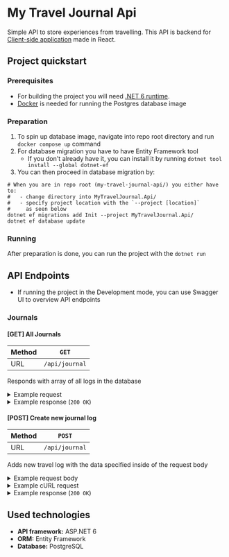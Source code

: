 # My Travel Journal Api

Simple API to store experiences from travelling. This API is backend
for [Client-side application](https://github.com/filip0s/my-travel-journal-web) made in React.

## Project  quickstart

### Prerequisites

- For building the project you will need [.NET 6 runtime](https://dotnet.microsoft.com/en-us/download).
- [Docker](https://docs.docker.com/desktop/install/linux-install/) is needed for running the Postgres database image

### Preparation
1. To spin up database image, navigate into repo root directory and run `docker compose up` command
2. For database migration you have to have Entity Framework tool
    - If you don't already have it, you can install it by running `dotnet tool install --global dotnet-ef`
3. You can then proceed in database migration by:
```shell
# When you are in repo root (my-travel-journal-api/) you either have to:
#   - change directory into MyTravelJournal.Api/
#   - specify project location with the `--project [location]`
#     as seen below
dotnet ef migrations add Init --project MyTravelJournal.Api/
dotnet ef database update
```


### Running
After preparation is done, you can run the project with the 
`dotnet run`

## API Endpoints

- If running the project in the Development mode, you can use Swagger UI to overview API endpoints

### Journals

#### [GET] All Journals

| Method | `GET`           |
|--------|-----------------|
| URL    | `/api/journal`  |

Responds with array of all logs in the database 

<details>
<summary>Example request</summary>

```bash
curl -X 'GET' \
  'https://localhost:7258/api/journal' \
  -H 'accept: text/plain'

```

</details>

<details>
<summary>Example response (<code>200 OK</code>) </summary>

```json
[
  {
    "id": 1,
    "title": "Mount Fuji",
    "description": "Our trip to Japan",
    "location": "Japan",
    "start": "2022-05-24T00:00:00",
    "end": "2022-05-27T00:00:00"
  }
]
```

</details>

#### [POST] Create new journal log

| Method | `POST`         |
|--------|----------------|
| URL    | `/api/journal` |

 Adds new travel log with the data specified inside of the request body

<details>
<summary>Example request body</summary>

```json
{
  "id": 0,
  "title": "string",
  "description": "string",
  "location": "string",
  "start": "2022-07-28T18:33:13.348Z",
  "end": "2022-07-28T18:33:13.348Z"
}
```

Note that the `start` and `end` attribute which are type of `DateTime` should be
in [ISO 8601 format](https://en.wikipedia.org/wiki/ISO_8601)

</details>
<details>
<summary>Example cURL request</summary>

```bash
curl -X 'POST' \
  'https://localhost:7258/api/journal' \
  -H 'accept: text/plain' \
  -H 'Content-Type: application/json' \
  -d '{
  "id": 0,
  "title": "string",
  "description": "string",
  "location": "string",
  "start": "2022-07-28T18:37:48.572Z",
  "end": "2022-07-28T18:37:48.572Z"
}'

```

</details>

<details>
<summary>Example response (<code>200 OK</code>)</summary>

```text
Journal successfully added
```
</details>



## Used technologies

- **API framework:** ASP.NET  6
- **ORM:** Entity Framework
- **Database:** PostgreSQL